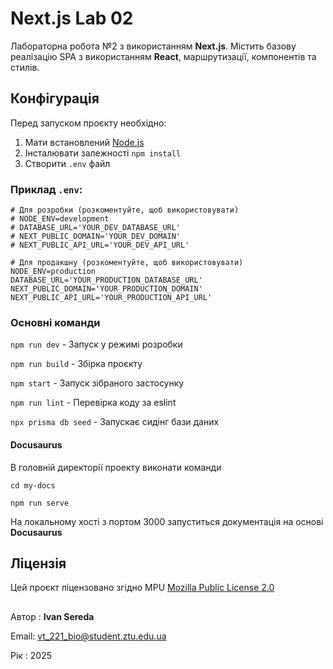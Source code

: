 # Next.js Lab 02

Лабораторна робота №2 з використанням **Next.js**. Містить базову реалізацію SPA з використанням **React**, маршрутизації, компонентів та стилів. 

## Конфігурація

Перед запуском проєкту необхідно:

1. Мати встановлений [Node.js](https://nodejs.org/)
2. Інсталювати залежності ```npm install```
3. Створити `.env` файл


### Приклад `.env`:

```
# Для розробки (розкоментуйте, щоб використовувати)
# NODE_ENV=development
# DATABASE_URL='YOUR_DEV_DATABASE_URL'
# NEXT_PUBLIC_DOMAIN='YOUR_DEV_DOMAIN'
# NEXT_PUBLIC_API_URL='YOUR_DEV_API_URL'

# Для продакшну (розкоментуйте, щоб використовувати)
NODE_ENV=production
DATABASE_URL='YOUR_PRODUCTION_DATABASE_URL'
NEXT_PUBLIC_DOMAIN='YOUR_PRODUCTION_DOMAIN'
NEXT_PUBLIC_API_URL='YOUR_PRODUCTION_API_URL'
```

### Основні команди

```npm run dev``` -	Запуск у режимі розробки

```npm run build``` -	Збірка проєкту

```npm start``` - Запуск зібраного застосунку

```npm run lint``` - Перевірка коду за eslint

```npx prisma db seed``` - Запускає сидінг бази даних

#### Docusaurus

В головній директорії проекту виконати команди 
```
cd my-docs 
```
``` 
npm run serve 
```

На локальному хості з портом 3000 запуститься документація на основі **Docusaurus**  


## Ліцензія
Цей проєкт ліцензовано згідно MPU [Mozilla Public License 2.0](./LICENSE)
##
Автор : **Ivan Sereda**

Email: [vt_221_bio@student.ztu.edu.ua]()

Рік : 2025
